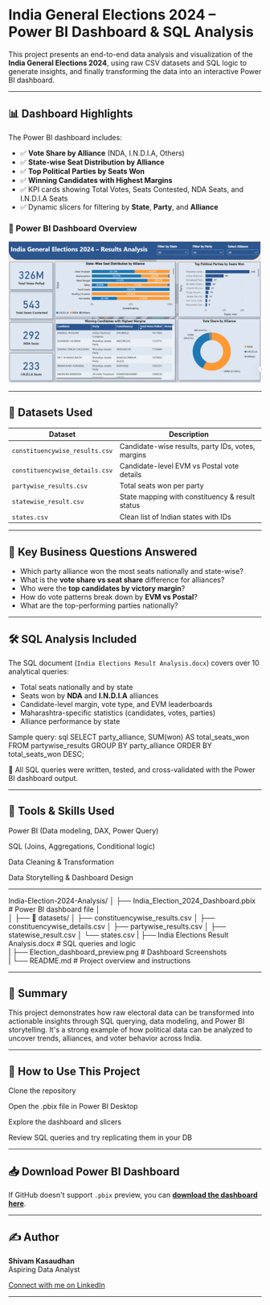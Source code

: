 # India General Elections 2024 – Power BI Dashboard & SQL Analysis

This project presents an end-to-end data analysis and visualization of the **India General Elections 2024**, using raw CSV datasets and SQL logic to generate insights, and finally transforming the data into an interactive Power BI dashboard.

---

## 📊 Dashboard Highlights

The Power BI dashboard includes:

- ✅ **Vote Share by Alliance** (NDA, I.N.D.I.A, Others)
- ✅ **State-wise Seat Distribution by Alliance**
- ✅ **Top Political Parties by Seats Won**
- ✅ **Winning Candidates with Highest Margins**
- ✅ KPI cards showing Total Votes, Seats Contested, NDA Seats, and I.N.D.I.A Seats
- ✅ Dynamic slicers for filtering by **State**, **Party**, and **Alliance**

### 🔹 Power BI Dashboard Overview

![Power BI Dashboard](Election_dashboard_preview.png)

---

## 📂 Datasets Used

| Dataset                     | Description                                      |
|-----------------------------|--------------------------------------------------|
| `constituencywise_results.csv` | Candidate-wise results, party IDs, votes, margins |
| `constituencywise_details.csv` | Candidate-level EVM vs Postal vote details       |
| `partywise_results.csv`        | Total seats won per party                        |
| `statewise_result.csv`         | State mapping with constituency & result status  |
| `states.csv`                   | Clean list of Indian states with IDs             |

---

## 🧠 Key Business Questions Answered

- Which party alliance won the most seats nationally and state-wise?
- What is the **vote share vs seat share** difference for alliances?
- Who were the **top candidates by victory margin**?
- How do vote patterns break down by **EVM vs Postal**?
- What are the top-performing parties nationally?

---

## 🛠 SQL Analysis Included

The SQL document (`India Elections Result Analysis.docx`) covers over 10 analytical queries:

- Total seats nationally and by state
- Seats won by **NDA** and **I.N.D.I.A** alliances
- Candidate-level margin, vote type, and EVM leaderboards
- Maharashtra-specific statistics (candidates, votes, parties)
- Alliance performance by state

Sample query:
sql
SELECT party_alliance, SUM(won) AS total_seats_won
FROM partywise_results
GROUP BY party_alliance
ORDER BY total_seats_won DESC;

📌 All SQL queries were written, tested, and cross-validated with the Power BI dashboard output.

---


## 🧩 Tools & Skills Used
Power BI (Data modeling, DAX, Power Query)

SQL (Joins, Aggregations, Conditional logic)

Data Cleaning & Transformation

Data Storytelling & Dashboard Design

---


India-Election-2024-Analysis/
│
├── India_Election_2024_Dashboard.pbix       # Power BI dashboard file
│   
│
├── 📁 datasets/
│   ├── constituencywise_results.csv
│   ├── constituencywise_details.csv
│   ├── partywise_results.csv
│   ├── statewise_result.csv
│   └── states.csv
|
├── India Elections Result Analysis.docx            # SQL queries and logic    
|
├── Election_dashboard_preview.png                 # Dashboard Screenshots                   
|
└── README.md                                     # Project overview and instructions   

---

## 📌 Summary
This project demonstrates how raw electoral data can be transformed into actionable insights through SQL querying, data modeling, and Power BI storytelling. It's a strong example of how political data can be analyzed to uncover trends, alliances, and voter behavior across India.

---

## 🚀 How to Use This Project
Clone the repository

Open the .pbix file in Power BI Desktop

Explore the dashboard and slicers

Review SQL queries and try replicating them in your DB

---

## 📥 Download Power BI Dashboard

If GitHub doesn't support `.pbix` preview, you can [**download the dashboard here**](https://drive.google.com/file/d/1n4o7bvF5CI7euTdDhAae0b5SBCbyInCe/view?usp=sharing).

---

## ✍️ Author

**Shivam Kasaudhan**  
Aspiring Data Analyst 

[Connect with me on LinkedIn](https://www.linkedin.com/in/shivamkasaudhan1/)


---


